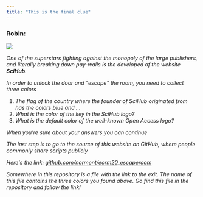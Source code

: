 ```yaml
---
title: "This is the final clue"
---
```


### Robin:

![](/images/robin-sitting.png)

_One of the superstars fighting against the monopoly of the large publishers, and literally breaking down pay-walls is the developed of the website ***SciHub***._

_In order to unlock the door and "escape" the room, you need to collect three colors_

1.  _The flag of the country where the founder of SciHub originated from has the colors blue and …_
1.  _What is the color of the key in the SciHub logo?_
1.  _What is the default color of the well-known Open Access logo?_

_When you're sure about your answers you can continue_

_The last step is to go to the source of this website on GitHub, where people commonly share scripts publicly_

_Here's the link: [github.com/norment/ecrm20_escaperoom](https://github.com/norment/ecrm20_escaperoom)_

_Somewhere in this repository is a file with the link to the exit._
_The name of this file contains the three colors you found above. Go find this file in the repository and follow the link!_
